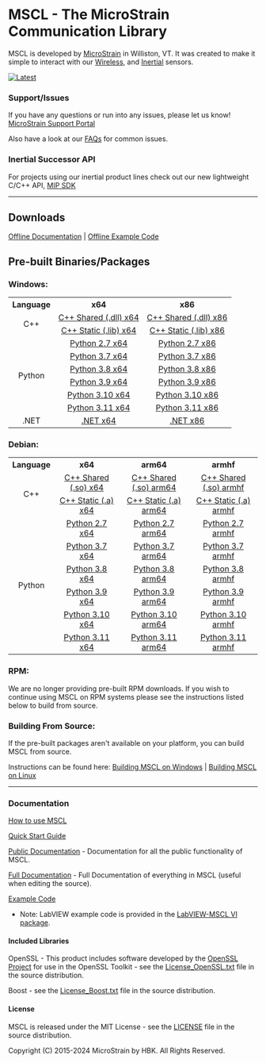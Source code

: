 # MSCL - The MicroStrain Communication Library

MSCL is developed by [MicroStrain](https://microstrain.com) in Williston, VT. It was created to make it simple to interact with our
[Wireless](https://www.microstrain.com/wireless), and [Inertial](https://www.microstrain.com/inertial) sensors.

[![Latest](https://img.shields.io/github/v/release/LORD-MicroStrain/MSCL?color=bright&label=Latest%20Release)](https://github.com/LORD-MicroStrain/MSCL/releases/latest/)

### Support/Issues

If you have any questions or run into any issues, please let us know! [MicroStrain Support Portal](https://support.microstrain.com)

Also have a look at our [FAQs](FAQs.md) for common issues.

### Inertial Successor API

For projects using our inertial product lines check out our new lightweight C/C++ API, [MIP SDK](https://github.com/LORD-MicroStrain/mip_sdk)

---

## Downloads

[Offline Documentation](https://github.com/LORD-MicroStrain/MSCL/releases/latest/download/MSCL_Documentation.zip) |
[Offline Example Code](https://github.com/LORD-MicroStrain/MSCL/releases/latest/download/MSCL_Examples.zip)

## Pre-built Binaries/Packages

### Windows:

<table>
  <colgroup/>
  <colgroup/>
  <colgroup/>
  <tr>
    <th> Language </th>
    <th> x64 </th>
    <th> x86 </th>
  </tr>
  <tr align="center">
    <td rowspan="2"> C++ </td>
    <td><a href="https://github.com/LORD-MicroStrain/MSCL/releases/latest/download/MSCL_Windows_x64_Shared_C++.zip"> C++ Shared (.dll) x64 </a></td>
    <td><a href="https://github.com/LORD-MicroStrain/MSCL/releases/latest/download/MSCL_Windows_x86_Shared_C++.zip"> C++ Shared (.dll) x86 </a></td>
  </tr>
  <tr align="center">
    <td><a href="https://github.com/LORD-MicroStrain/MSCL/releases/latest/download/MSCL_Windows_x64_Shared_C++.zip"> C++ Static (.lib) x64 </a></td>
    <td><a href="https://github.com/LORD-MicroStrain/MSCL/releases/latest/download/MSCL_Windows_x86_Shared_C++.zip"> C++ Static (.lib) x86 </a></td>
  </tr>
  <tr align="center">
    <td rowspan="6"> Python </td>
    <td><a href="https://github.com/LORD-MicroStrain/MSCL/releases/latest/download/MSCL_Windows_x64_Python2.7.zip"> Python 2.7 x64 </a></td>
    <td><a href="https://github.com/LORD-MicroStrain/MSCL/releases/latest/download/MSCL_Windows_x86_Python2.7.zip"> Python 2.7 x86 </a></td>
  </tr>
  <tr align="center">
    <td><a href="https://github.com/LORD-MicroStrain/MSCL/releases/latest/download/MSCL_Windows_x64_Python3.7.zip"> Python 3.7 x64 </a></td>
    <td><a href="https://github.com/LORD-MicroStrain/MSCL/releases/latest/download/MSCL_Windows_x86_Python3.7.zip"> Python 3.7 x86 </a></td>
  </tr>
  <tr align="center">
    <td><a href="https://github.com/LORD-MicroStrain/MSCL/releases/latest/download/MSCL_Windows_x64_Python3.8.zip"> Python 3.8 x64 </a></td>
    <td><a href="https://github.com/LORD-MicroStrain/MSCL/releases/latest/download/MSCL_Windows_x86_Python3.8.zip"> Python 3.8 x86 </a></td>
  </tr>
  <tr align="center">
    <td><a href="https://github.com/LORD-MicroStrain/MSCL/releases/latest/download/MSCL_Windows_x64_Python3.9.zip"> Python 3.9 x64 </a></td>
    <td><a href="https://github.com/LORD-MicroStrain/MSCL/releases/latest/download/MSCL_Windows_x86_Python3.9.zip"> Python 3.9 x86 </a></td>
  </tr>
  <tr align="center">
    <td><a href="https://github.com/LORD-MicroStrain/MSCL/releases/latest/download/MSCL_Windows_x64_Python3.10.zip"> Python 3.10 x64 </a></td>
    <td><a href="https://github.com/LORD-MicroStrain/MSCL/releases/latest/download/MSCL_Windows_x86_Python3.10.zip"> Python 3.10 x86 </a></td>
  </tr>
  <tr align="center">
    <td><a href="https://github.com/LORD-MicroStrain/MSCL/releases/latest/download/MSCL_Windows_x64_Python3.11.zip"> Python 3.11 x64 </a></td>
    <td><a href="https://github.com/LORD-MicroStrain/MSCL/releases/latest/download/MSCL_Windows_x86_Python3.11.zip"> Python 3.11 x86 </a></td>
  </tr>
  <tr align="center">
    <td> .NET </td>
    <td><a href="https://github.com/LORD-MicroStrain/MSCL/releases/latest/download/MSCL_Windows_x64_DotNet.zip"> .NET x64 </a></td>
    <td><a href="https://github.com/LORD-MicroStrain/MSCL/releases/latest/download/MSCL_Windows_x86_DotNet.zip"> .NET x86 </a></td>
  </tr>
</table>

### Debian:

<table>
  <colgroup/>
  <colgroup/>
  <colgroup/>
  <colgroup/>
  <tr>
    <th> Language </th>
    <th> x64 </th>
    <th> arm64 </th>
    <th> armhf </th>
  </tr>
  <tr align="center">
    <td rowspan="2"> C++ </td>
    <td><a href="https://github.com/LORD-MicroStrain/MSCL/releases/latest/download/MSCL_x64_Shared_C++.deb"> C++ Shared (.so) x64 </a></td>
    <td><a href="https://github.com/LORD-MicroStrain/MSCL/releases/latest/download/MSCL_ARM64_Shared_C++.deb"> C++ Shared (.so) arm64 </a></td>
    <td><a href="https://github.com/LORD-MicroStrain/MSCL/releases/latest/download/MSCL_ARMhf_Shared_C++.deb"> C++ Shared (.so) armhf </a></td>
  </tr>
  <tr align="center">
    <td><a href="https://github.com/LORD-MicroStrain/MSCL/releases/latest/download/MSCL_x64_Static_C++.deb"> C++ Static (.a) x64 </a></td>
    <td><a href="https://github.com/LORD-MicroStrain/MSCL/releases/latest/download/MSCL_arm64_Static_C++.deb"> C++ Static (.a) arm64 </a></td>
    <td><a href="https://github.com/LORD-MicroStrain/MSCL/releases/latest/download/MSCL_armhf_Static_C++.deb"> C++ Static (.a) armhf </a></td>
  </tr>
  <tr align="center">
    <td rowspan="6"> Python </td>
    <td><a href="https://github.com/LORD-MicroStrain/MSCL/releases/latest/download/MSCL_x64_Python2.7.deb"> Python 2.7 x64 </a></td>
    <td><a href="https://github.com/LORD-MicroStrain/MSCL/releases/latest/download/MSCL_arm64_Python2.7.deb"> Python 2.7 arm64 </a></td>
    <td><a href="https://github.com/LORD-MicroStrain/MSCL/releases/latest/download/MSCL_armhf_Python2.7.deb"> Python 2.7 armhf </a></td>
  </tr>
  <tr align="center">
    <td><a href="https://github.com/LORD-MicroStrain/MSCL/releases/latest/download/MSCL_x64_Python3.7.deb"> Python 3.7 x64 </a></td>
    <td><a href="https://github.com/LORD-MicroStrain/MSCL/releases/latest/download/MSCL_arm64_Python3.7.deb"> Python 3.7 arm64 </a></td>
    <td><a href="https://github.com/LORD-MicroStrain/MSCL/releases/latest/download/MSCL_armhf_Python3.7.deb"> Python 3.7 armhf </a></td>
  </tr>
  <tr align="center">
    <td><a href="https://github.com/LORD-MicroStrain/MSCL/releases/latest/download/MSCL_x64_Python3.8.deb"> Python 3.8 x64 </a></td>
    <td><a href="https://github.com/LORD-MicroStrain/MSCL/releases/latest/download/MSCL_arm64_Python3.8.deb"> Python 3.8 arm64 </a></td>
    <td><a href="https://github.com/LORD-MicroStrain/MSCL/releases/latest/download/MSCL_armhf_Python3.8.deb"> Python 3.8 armhf </a></td>
  </tr>
  <tr align="center">
    <td><a href="https://github.com/LORD-MicroStrain/MSCL/releases/latest/download/MSCL_x64_Python3.9.deb"> Python 3.9 x64 </a></td>
    <td><a href="https://github.com/LORD-MicroStrain/MSCL/releases/latest/download/MSCL_arm64_Python3.9.deb"> Python 3.9 arm64 </a></td>
    <td><a href="https://github.com/LORD-MicroStrain/MSCL/releases/latest/download/MSCL_armhf_Python3.9.deb"> Python 3.9 armhf </a></td>
  </tr>
  <tr align="center">
    <td><a href="https://github.com/LORD-MicroStrain/MSCL/releases/latest/download/MSCL_x64_Python3.10.deb"> Python 3.10 x64 </a></td>
    <td><a href="https://github.com/LORD-MicroStrain/MSCL/releases/latest/download/MSCL_arm64_Python3.10.deb"> Python 3.10 arm64 </a></td>
    <td><a href="https://github.com/LORD-MicroStrain/MSCL/releases/latest/download/MSCL_armhf_Python3.10.deb"> Python 3.10 armhf </a></td>
  </tr>
  <tr align="center">
    <td><a href="https://github.com/LORD-MicroStrain/MSCL/releases/latest/download/MSCL_x64_Python3.11.deb"> Python 3.11 x64 </a></td>
    <td><a href="https://github.com/LORD-MicroStrain/MSCL/releases/latest/download/MSCL_arm64_Python3.11.deb"> Python 3.11 arm64 </a></td>
    <td><a href="https://github.com/LORD-MicroStrain/MSCL/releases/latest/download/MSCL_armhf_Python3.11.deb"> Python 3.11 armhf </a></td>
  </tr>
</table>

### RPM:

We are no longer providing pre-built RPM downloads. If you wish to continue using MSCL on RPM systems please see the instructions listed below to build
from source.

### Building From Source:

If the pre-built packages aren't available on your platform, you can build MSCL from source.

Instructions can be found here:
[Building MSCL on Windows](BuildScripts/buildReadme_Windows.md) |
[Building MSCL on Linux](BuildScripts/buildReadme_Linux.md)

---

### Documentation

[How to use MSCL](HowToUseMSCL.md)

[Quick Start Guide](https://lord-microstrain.github.io/MSCL/Documentation/Getting%20Started/index.html)

[Public Documentation](https://lord-microstrain.github.io/MSCL/Documentation/MSCL%20API%20Documentation/index.html) - Documentation for all the public
functionality of MSCL.

[Full Documentation](https://lord-microstrain.github.io/MSCL/Documentation/MSCL%20Documentation/index.html) - Full Documentation of everything in MSCL
(useful when editing the source).

[Example Code](MSCL_Examples)

* Note: LabVIEW example code is provided in the [LabVIEW-MSCL VI package](https://github.com/LORD-MicroStrain/LabVIEW-MSCL).

#### Included Libraries

OpenSSL - This product includes software developed by the [OpenSSL Project](https://www.openssl.org/) for use in the OpenSSL Toolkit - see the
[License_OpenSSL.txt](License_OpenSSL.txt) file in the source distribution.

Boost - see the [License_Boost.txt](License_Boost.txt) file in the source distribution.

#### License

MSCL is released under the MIT License - see the [LICENSE](LICENSE) file in the source distribution.

Copyright (C) 2015-2024 MicroStrain by HBK. All Rights Reserved.
